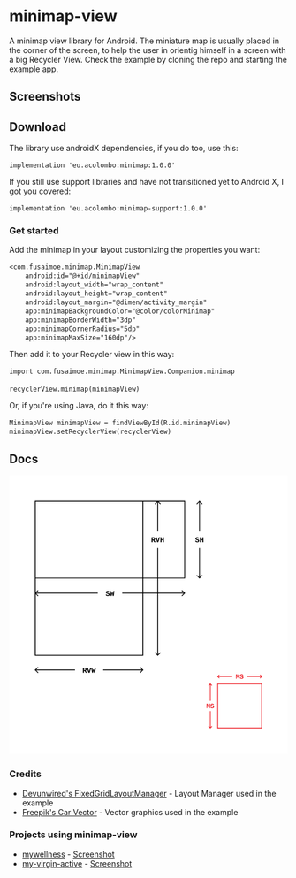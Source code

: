 # minimap-view

A minimap view library for Android. The miniature map is usually placed in the corner of the screen, to help the user in orientig himself in a screen with a big Recycler View. Check the example by cloning the repo and starting the example app.

## Screenshots

## Download
The library use androidX dependencies, if you do too, use this:
```
implementation 'eu.acolombo:minimap:1.0.0'
```
If you still use support libraries and have not transitioned yet to Android X, I got you covered:
```
implementation 'eu.acolombo:minimap-support:1.0.0'
```

### Get started
Add the minimap in your layout customizing the properties you want:
```
<com.fusaimoe.minimap.MinimapView
    android:id="@+id/minimapView"
    android:layout_width="wrap_content"
    android:layout_height="wrap_content"
    android:layout_margin="@dimen/activity_margin"
    app:minimapBackgroundColor="@color/colorMinimap"
    app:minimapBorderWidth="3dp"
    app:minimapCornerRadius="5dp"
    app:minimapMaxSize="160dp"/>
```
Then add it to your Recycler view in this way:
```
import com.fusaimoe.minimap.MinimapView.Companion.minimap

recyclerView.minimap(minimapView)
```
Or, if you're using Java, do it this way:
```
MinimapView minimapView = findViewById(R.id.minimapView)
minimapView.setRecyclerView(recyclerView)
```

## Docs
![scheme](docs/scheme.svg)

### Credits
- [Devunwired's FixedGridLayoutManager](https://github.com/devunwired/recyclerview-playground) - Layout Manager used in the example
- [Freepik's Car Vector](https://www.freepik.com/free-vector/top-view-of-flat-cars-on-parking-lot_1349624.htm) - Vector graphics used in the example

### Projects using minimap-view
- [mywellness](https://play.google.com/store/apps/details?id=com.technogym.mywellness) - [Screenshot]()
- [my-virgin-active](https://play.google.com/store/apps/details?id=it.virginactive.android) - [Screenshot]()
